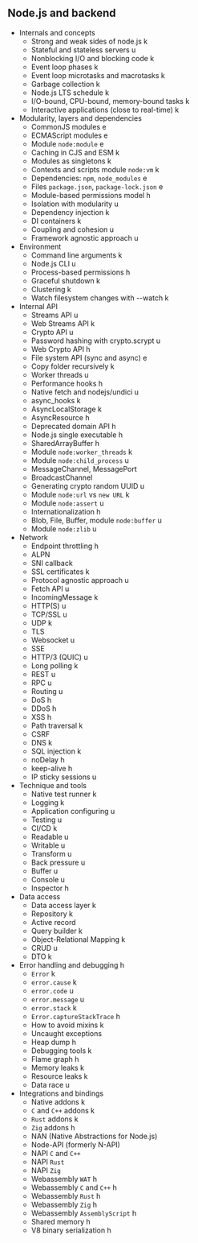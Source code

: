 ## Node.js and backend

- Internals and concepts
  - Strong and weak sides of node.js k
  - Stateful and stateless servers u
  - Nonblocking I/O and blocking code k
  - Event loop phases k
  - Event loop microtasks and macrotasks k
  - Garbage collection k
  - Node.js LTS schedule k
  - I/O-bound, CPU-bound, memory-bound tasks k
  - Interactive applications (close to real-time) k
- Modularity, layers and dependencies
  - CommonJS modules e
  - ECMAScript modules e
  - Module `node:module` e
  - Caching in CJS and ESM k
  - Modules as singletons k
  - Contexts and scripts module `node:vm` k
  - Dependencies: `npm`, `node_modules` e
  - Files `package.json`, `package-lock.json` e
  - Module-based permissions model h
  - Isolation with modularity u
  - Dependency injection k
  - DI containers k
  - Coupling and cohesion u
  - Framework agnostic approach u
- Environment
  - Command line arguments k
  - Node.js CLI u
  - Process-based permissions h
  - Graceful shutdown k
  - Clustering k
  - Watch filesystem changes with --watch k
- Internal API
  - Streams API u
  - Web Streams API k
  - Crypto API u
  - Password hashing with crypto.scrypt u
  - Web Crypto API h
  - File system API (sync and async) e
  - Copy folder recursively k
  - Worker threads u
  - Performance hooks h
  - Native fetch and nodejs/undici u
  - async_hooks k
  - AsyncLocalStorage k
  - AsyncResource h
  - Deprecated domain API h
  - Node.js single executable h
  - SharedArrayBuffer h
  - Module `node:worker_threads` k
  - Module `node:child_process` u
  - MessageChannel, MessagePort
  - BroadcastChannel
  - Generating crypto random UUID u
  - Module `node:url` vs `new URL` k
  - Module `node:assert` u
  - Internationalization h
  - Blob, File, Buffer, module `node:buffer` u
  - Module `node:zlib` u
- Network
  - Endpoint throttling h
  - ALPN
  - SNI callback
  - SSL certificates k
  - Protocol agnostic approach u
  - Fetch API u
  - IncomingMessage k
  - HTTP(S) u
  - TCP/SSL u
  - UDP k
  - TLS
  - Websocket u
  - SSE
  - HTTP/3 (QUIC) u
  - Long polling k
  - REST u
  - RPC u
  - Routing u
  - DoS h
  - DDoS h
  - XSS h
  - Path traversal k
  - CSRF
  - DNS k
  - SQL injection k
  - noDelay h
  - keep-alive h
  - IP sticky sessions u
- Technique and tools
  - Native test runner k
  - Logging k
  - Application configuring u
  - Testing u
  - CI/CD k
  - Readable u
  - Writable u
  - Transform u
  - Back pressure u
  - Buffer u
  - Console u
  - Inspector h
- Data access
  - Data access layer k
  - Repository k
  - Active record
  - Query builder k
  - Object-Relational Mapping k
  - CRUD u
  - DTO k
- Error handling and debugging h
  - `Error` k
  - `error.cause` k
  - `error.code` u
  - `error.message` u
  - `error.stack` k
  - `Error.captureStackTrace` h
  - How to avoid mixins k
  - Uncaught exceptions
  - Heap dump h
  - Debugging tools k
  - Flame graph h
  - Memory leaks k
  - Resource leaks k
  - Data race u
- Integrations and bindings
  - Native addons k
  - `C` and `C++` addons k
  - `Rust` addons k
  - `Zig` addons h
  - NAN (Native Abstractions for Node.js)
  - Node-API (formerly N-API)
  - NAPI `C` and `C++`
  - NAPI `Rust`
  - NAPI `Zig`
  - Webassembly `WAT` h
  - Webassembly `C` and `C++` h
  - Webassembly `Rust` h
  - Webassembly `Zig` h
  - Webassembly `AssemblyScript` h
  - Shared memory h
  - V8 binary serialization h
